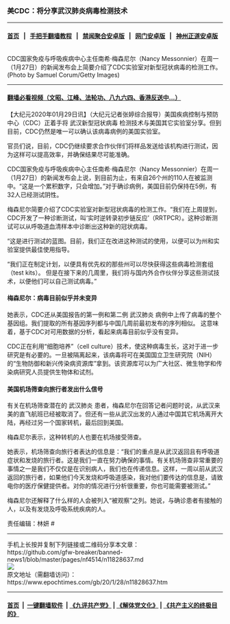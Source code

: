 ### 美CDC：将分享武汉肺炎病毒检测技术
------------------------

#### [首页](https://github.com/gfw-breaker/banned-news1/blob/master/README.md) &nbsp;&nbsp;|&nbsp;&nbsp; [手把手翻墙教程](https://github.com/gfw-breaker/guides/wiki) &nbsp;&nbsp;|&nbsp;&nbsp; [禁闻聚合安卓版](https://github.com/gfw-breaker/bn-android) &nbsp;&nbsp;|&nbsp;&nbsp; [网门安卓版](https://github.com/oGate2/oGate) &nbsp;&nbsp;|&nbsp;&nbsp; [神州正道安卓版](https://github.com/SzzdOgate/update) 



<div><img alt="" class="aligncenter wp-post-image" src="https://i.epochtimes.com/assets/uploads/2020/01/GettyImages-1197113021-600x400.jpg"/>
<div class="red16 caption">
 <p>
  CDC国家免疫与呼吸疾病中心主任南希·梅森尼尔（Nancy Messonnier）在周一（1月27日）的新闻发布会上简要介绍了CDC实验室对新型冠状病毒的检测工作。 (Photo by Samuel Corum/Getty Images)
 </p>
</div>
</div><hr/>

#### [翻墙必看视频（文昭、江峰、法轮功、八九六四、香港反送中...）](http://167.172.214.107/home.html)

<div><p>
 【大纪元2020年01月29日讯】（大纪元记者张婷综合报导）美国疾病控制与预防中心（CDC）正着手将
 <ok href="https://www.epochtimes.com/gb/tag/%E6%AD%A6%E6%B1%89%E6%96%B0%E5%9E%8B%E5%86%A0%E7%8A%B6%E7%97%85%E6%AF%92.html">
  武汉新型冠状病毒
 </ok>
 检测技术与美国其它实验室分享。但到目前，CDC仍然是唯一可以确认该病毒病例的美国实验室。
</p>
<p>
 官员们说，目前，CDC仍继续要求合作伙伴们将样品发送给该机构进行测试，因为这样可以提高效率，并确保结果尽可能准确。
</p>
<p>
 CDC国家免疫与呼吸疾病中心主任南希·梅森尼尔（Nancy Messonnier）在周一（1月27日）的新闻发布会上说，到目前为止，有来自26个州的110人在被监测中。“这是一个累积数字，只会增加。”对于确诊病例，美国目前仍保持在5例，有32人已经测试阴性。
</p>
<p>
 梅森尼尔简要介绍了CDC实验室对新型冠状病毒的检测工作。“我们在上周提到，CDC开发了一种诊断测试，叫‘实时逆转录初步链反应’（RRTPCR）。这种诊断测试可以从呼吸道血清样本中诊断出这种新的冠状病毒。
</p>
<p>
 “这是进行测试的蓝图。目前，我们正在改进这种测试的使用，以便可以为州和实验室提供最佳使用指导。
</p>
<p>
 “我们正在制定计划，以便具有优先权的那些州可以尽快获得这些病毒检测套组（test kits）。 但是在接下来的几周里，我们将与国内外合作伙伴分享这些测试技术，以便他们可以自己测试病毒。”
</p>
<h4>
 梅森尼尔：病毒目前似乎并未变异
</h4>
<p>
 她表示，CDC还从美国报告的第一例和第二例
 <ok href="https://www.epochtimes.com/gb/tag/%E6%AD%A6%E6%B1%89%E8%82%BA%E7%82%8E.html">
  武汉肺炎
 </ok>
 病例中上传了病毒的整个基因组。我们提取的所有基因序列都与中国几周前最初发布的序列相似。 这意味着，基于CDC对可用数据的分析，看起来病毒目前似乎没有变异。
</p>
<p>
 CDC正在利用“细胞培养”（cell culture）技术，使这种病毒生长，这对于进一步研究是有必要的。一旦被隔离起来，该病毒将可在美国国立卫生研究院（NIH）的“生物防御和新兴传染病资源库”拿到。该资源库可以为广大社区、微生物学和传染病研究人员提供生物体和试剂。
</p>
<h4>
 美国机场筛查向旅行者发出什么信号
</h4>
<p>
 有关在机场筛查潜在的
 <ok href="https://www.epochtimes.com/gb/tag/%E6%AD%A6%E6%B1%89%E8%82%BA%E7%82%8E.html">
  武汉肺炎
 </ok>
 患者，梅森尼尔在回答记者问题时说，从武汉来美的直飞航班已经被取消了。但还有一些从武汉出发的人通过中国其它机场离开大陆，再经过另一个国家转机，最后回到美国。
</p>
<p>
 梅森尼尔表示，这种转机的人也要在机场接受筛查。
</p>
<p>
 她表示，机场筛查向旅行者表达的信息是：“我们的重点是从武汉返回且有呼吸道症状和发烧的旅行者。这是我们一直在努力确保的事情。有关机场筛查非常重要的事情之一是我们不仅仅是在识别病人，我们也在传递信息。这样，一周以前从武汉返回的旅行者，如果他们今天发烧和呼吸道感染，我对他们要传达的信息是，请致电你的医疗保健提供者。对你的情况进行分析很重要，你也可能需要被测试。”
</p>
<p>
 梅森尼尔还解释了什么样的人会被列入“被观察”之列。她说，与确诊患者有接触的人，以及有发烧及呼吸系统疾病的人。
</p>
<p>
 责任编辑：林妍 #
</p>
</div>
<hr/>
手机上长按并复制下列链接或二维码分享本文章：<br/>
https://github.com/gfw-breaker/banned-news1/blob/master/pages/nf4514/n11828637.md <br/>
<a href='https://github.com/gfw-breaker/banned-news1/blob/master/pages/nf4514/n11828637.md'><img src='https://github.com/gfw-breaker/banned-news1/blob/master/pages/nf4514/n11828637.md.png'/></a> <br/>
原文地址（需翻墙访问）：https://www.epochtimes.com/gb/20/1/28/n11828637.htm


------------------------
#### [首页](https://github.com/gfw-breaker/banned-news1/blob/master/README.md) &nbsp;|&nbsp; [一键翻墙软件](https://github.com/gfw-breaker/nogfw/blob/master/README.md) &nbsp;| [《九评共产党》](https://github.com/gfw-breaker/9ping.md/blob/master/README.md#九评之一评共产党是什么) | [《解体党文化》](https://github.com/gfw-breaker/jtdwh.md/blob/master/README.md) | [《共产主义的终极目的》](https://github.com/gfw-breaker/gczydzjmd.md/blob/master/README.md)


<img src='http://gfw-breaker.win/banned-news/pages/nf4514/n11828637.md' width='0px' height='0px'/>